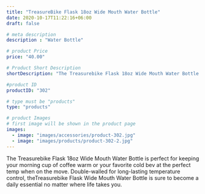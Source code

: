 ```yaml
---
title: "TreasureBike Flask 18oz Wide Mouth Water Bottle"
date: 2020-10-17T11:22:16+06:00
draft: false

# meta description
description : "Water Bottle"

# product Price
price: "40.00"

# Product Short Description
shortDescription: "The Treasurebike Flask 18oz Wide Mouth Water Bottle is perfect for keeping your morning cup of coffee ..."

#product ID
productID: "302"

# type must be "products"
type: "products"

# product Images
# first image will be shown in the product page
images:
  - image: "images/accessories/product-302.jpg"
  - image: "images/products/product-302-2.jpg"
---
```


The Treasurebike Flask 18oz Wide Mouth Water Bottle is perfect for keeping your morning cup of coffee warm or your favorite cold bev at the perfect temp when on the move. Double-walled for long-lasting temperature control, theTreasurebike Flask Wide Mouth Water Bottle is sure to become a daily essential no matter where life takes you.


